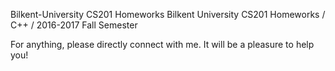 Bilkent-University CS201 Homeworks
Bilkent University CS201 Homeworks / C++ / 2016-2017 Fall Semester

For anything, please directly connect with me. It will be a pleasure to help you!
